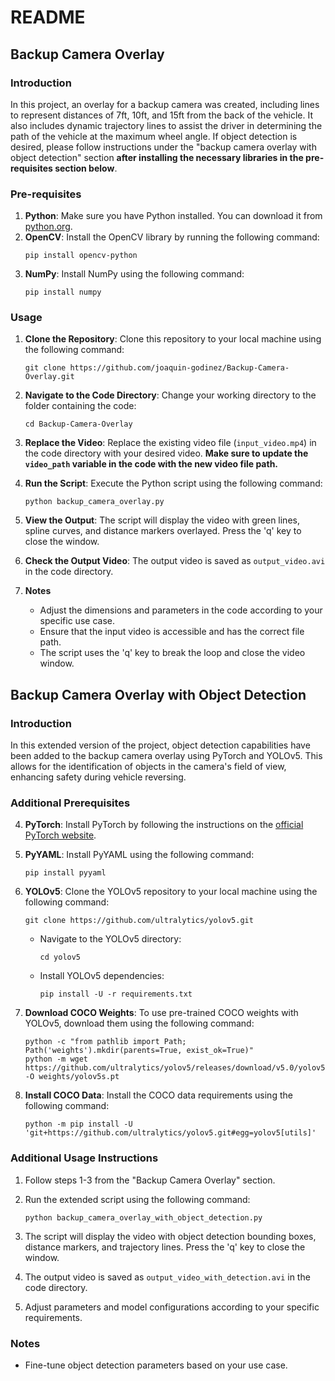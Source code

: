 # README

## Backup Camera Overlay

### Introduction
In this project, an overlay for a backup camera was created, including lines to represent distances of 7ft, 10ft, and 15ft from the back of the vehicle. It also includes dynamic trajectory lines to assist the driver in determining the path of the vehicle at the maximum wheel angle. If object detection is desired, please follow instructions under the "backup camera overlay with object detection" section **after installing the necessary libraries in the pre-requisites section below**. 

### Pre-requisites
1. **Python**: Make sure you have Python installed. You can download it from [python.org](https://www.python.org/downloads/).
2. **OpenCV**: Install the OpenCV library by running the following command:
    ```
    pip install opencv-python
    ```
3. **NumPy**: Install NumPy using the following command:
    ```
    pip install numpy
    ```

### Usage
1. **Clone the Repository**: Clone this repository to your local machine using the following command:
    ```
    git clone https://github.com/joaquin-godinez/Backup-Camera-Overlay.git
    ```

2. **Navigate to the Code Directory**: Change your working directory to the folder containing the code:
    ```
    cd Backup-Camera-Overlay
    ```

3. **Replace the Video**: Replace the existing video file (`input_video.mp4`) in the code directory with your desired video. **Make sure to update the `video_path` variable in the code with the new video file path.**

4. **Run the Script**: Execute the Python script using the following command:
    ```
    python backup_camera_overlay.py
    ```

5. **View the Output**: The script will display the video with green lines, spline curves, and distance markers overlayed. Press the 'q' key to close the window.

6. **Check the Output Video**: The output video is saved as `output_video.avi` in the code directory.

7. **Notes**
    - Adjust the dimensions and parameters in the code according to your specific use case.
    - Ensure that the input video is accessible and has the correct file path.
    - The script uses the 'q' key to break the loop and close the video window.

## Backup Camera Overlay with Object Detection

### Introduction
In this extended version of the project, object detection capabilities have been added to the backup camera overlay using PyTorch and YOLOv5. This allows for the identification of objects in the camera's field of view, enhancing safety during vehicle reversing.

### Additional Prerequisites
4. **PyTorch**: Install PyTorch by following the instructions on the [official PyTorch website](https://pytorch.org/get-started/locally/).
   
5. **PyYAML**: Install PyYAML using the following command:
    ```
    pip install pyyaml
    ```

6. **YOLOv5**: Clone the YOLOv5 repository to your local machine using the following command:
    ```
    git clone https://github.com/ultralytics/yolov5.git
    ```
    - Navigate to the YOLOv5 directory:
        ```
        cd yolov5
        ```
    - Install YOLOv5 dependencies:
        ```
        pip install -U -r requirements.txt
        ```
7. **Download COCO Weights**: To use pre-trained COCO weights with YOLOv5, download them using the following command:
    ```
    python -c "from pathlib import Path; Path('weights').mkdir(parents=True, exist_ok=True)"
    python -m wget https://github.com/ultralytics/yolov5/releases/download/v5.0/yolov5s.pt -O weights/yolov5s.pt
    ```

8. **Install COCO Data**: Install the COCO data requirements using the following command:
    ```
    python -m pip install -U 'git+https://github.com/ultralytics/yolov5.git#egg=yolov5[utils]'
    ```


### Additional Usage Instructions
1. Follow steps 1-3 from the "Backup Camera Overlay" section.
2. Run the extended script using the following command:
    ```
    python backup_camera_overlay_with_object_detection.py
    ```

3. The script will display the video with object detection bounding boxes, distance markers, and trajectory lines. Press the 'q' key to close the window.

4. The output video is saved as `output_video_with_detection.avi` in the code directory.

5. Adjust parameters and model configurations according to your specific requirements.

### Notes
- Fine-tune object detection parameters based on your use case.
